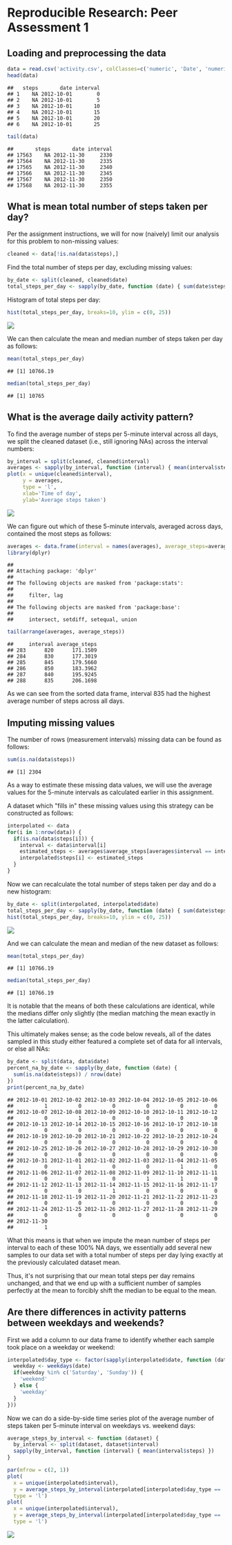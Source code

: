 # Reproducible Research: Peer Assessment 1


## Loading and preprocessing the data


```r
data = read.csv('activity.csv', colClasses=c('numeric', 'Date', 'numeric'))
head(data)
```

```
##   steps       date interval
## 1    NA 2012-10-01        0
## 2    NA 2012-10-01        5
## 3    NA 2012-10-01       10
## 4    NA 2012-10-01       15
## 5    NA 2012-10-01       20
## 6    NA 2012-10-01       25
```

```r
tail(data)
```

```
##       steps       date interval
## 17563    NA 2012-11-30     2330
## 17564    NA 2012-11-30     2335
## 17565    NA 2012-11-30     2340
## 17566    NA 2012-11-30     2345
## 17567    NA 2012-11-30     2350
## 17568    NA 2012-11-30     2355
```


## What is mean total number of steps taken per day?

Per the assignment instructions, we will for now (naively) limit our analysis for this
problem to non-missing values:


```r
cleaned <- data[!is.na(data$steps),]
```

Find the total number of steps per day, excluding missing values:


```r
by_date <- split(cleaned, cleaned$date)
total_steps_per_day <- sapply(by_date, function (date) { sum(date$steps) })
```

Histogram of total steps per day:


```r
hist(total_steps_per_day, breaks=10, ylim = c(0, 25))
```

![](PA1_template_files/figure-html/unnamed-chunk-4-1.png) 

We can then calculate the mean and median number of steps taken per day as follows:


```r
mean(total_steps_per_day)
```

```
## [1] 10766.19
```

```r
median(total_steps_per_day)
```

```
## [1] 10765
```


## What is the average daily activity pattern?

To find the average number of steps per 5-minute interval across all days, we split the
cleaned dataset (i.e., still ignoring NAs) across the interval numbers:


```r
by_interval = split(cleaned, cleaned$interval)
averages <- sapply(by_interval, function (interval) { mean(interval$steps) })
plot(x = unique(cleaned$interval),
     y = averages,
     type = 'l',
     xlab='Time of day',
     ylab='Average steps taken')
```

![](PA1_template_files/figure-html/unnamed-chunk-6-1.png) 

We can figure out which of these 5-minute intervals, averaged across days, contained the
most steps as follows:


```r
averages <- data.frame(interval = names(averages), average_steps=averages)
library(dplyr)
```

```
## 
## Attaching package: 'dplyr'
## 
## The following objects are masked from 'package:stats':
## 
##     filter, lag
## 
## The following objects are masked from 'package:base':
## 
##     intersect, setdiff, setequal, union
```

```r
tail(arrange(averages, average_steps))
```

```
##     interval average_steps
## 283      820      171.1509
## 284      830      177.3019
## 285      845      179.5660
## 286      850      183.3962
## 287      840      195.9245
## 288      835      206.1698
```

As we can see from the sorted data frame, interval 835 had the highest average number of
steps across all days.


## Imputing missing values

The number of rows (measurement intervals) missing data can be found as follows:


```r
sum(is.na(data$steps))
```

```
## [1] 2304
```

As a way to estimate these missing data values, we will use the average values for the
5-minute intervals as calculated earlier in this assignment.

A dataset which "fills in" these missing values using this strategy can be constructed as
follows:


```r
interpolated <- data
for(i in 1:nrow(data)) {
  if(is.na(data$steps[i])) {
    interval <- data$interval[i]
    estimated_steps <- averages$average_steps[averages$interval == interval]
    interpolated$steps[i] <- estimated_steps
  }
}
```

Now we can recalculate the total number of steps taken per day and do a new histogram:


```r
by_date <- split(interpolated, interpolated$date)
total_steps_per_day <- sapply(by_date, function (date) { sum(date$steps) })
hist(total_steps_per_day, breaks=10, ylim = c(0, 25))
```

![](PA1_template_files/figure-html/unnamed-chunk-10-1.png) 

And we can calculate the mean and median of the new dataset as follows:


```r
mean(total_steps_per_day)
```

```
## [1] 10766.19
```

```r
median(total_steps_per_day)
```

```
## [1] 10766.19
```

It is notable that the means of both these calculations are identical, while the medians
differ only slightly (the median matching the mean exactly in the latter calculation).

This ultimately makes sense; as the code below reveals, all of the dates sampled in this
study either featured a complete set of data for all intervals, or else all NAs:


```r
by_date <- split(data, data$date)
percent_na_by_date <- sapply(by_date, function (date) {
  sum(is.na(date$steps)) / nrow(date)
})
print(percent_na_by_date)
```

```
## 2012-10-01 2012-10-02 2012-10-03 2012-10-04 2012-10-05 2012-10-06 
##          1          0          0          0          0          0 
## 2012-10-07 2012-10-08 2012-10-09 2012-10-10 2012-10-11 2012-10-12 
##          0          1          0          0          0          0 
## 2012-10-13 2012-10-14 2012-10-15 2012-10-16 2012-10-17 2012-10-18 
##          0          0          0          0          0          0 
## 2012-10-19 2012-10-20 2012-10-21 2012-10-22 2012-10-23 2012-10-24 
##          0          0          0          0          0          0 
## 2012-10-25 2012-10-26 2012-10-27 2012-10-28 2012-10-29 2012-10-30 
##          0          0          0          0          0          0 
## 2012-10-31 2012-11-01 2012-11-02 2012-11-03 2012-11-04 2012-11-05 
##          0          1          0          0          1          0 
## 2012-11-06 2012-11-07 2012-11-08 2012-11-09 2012-11-10 2012-11-11 
##          0          0          0          1          1          0 
## 2012-11-12 2012-11-13 2012-11-14 2012-11-15 2012-11-16 2012-11-17 
##          0          0          1          0          0          0 
## 2012-11-18 2012-11-19 2012-11-20 2012-11-21 2012-11-22 2012-11-23 
##          0          0          0          0          0          0 
## 2012-11-24 2012-11-25 2012-11-26 2012-11-27 2012-11-28 2012-11-29 
##          0          0          0          0          0          0 
## 2012-11-30 
##          1
```

What this means is that when we impute the mean number of steps per interval to each of
these 100% NA days, we essentially add several new samples to our data set with a total
number of steps per day lying exactly at the previously calculated dataset mean.

Thus, it's not surprising that our mean total steps per day remains unchanged, and that
we end up with a sufficient number of samples perfectly at the mean to forcibly shift
the median to be equal to the mean.


## Are there differences in activity patterns between weekdays and weekends?

First we add a column to our data frame to identify whether each sample took place on a
weekday or weekend:


```r
interpolated$day_type <- factor(sapply(interpolated$date, function (date) {
  weekday <- weekdays(date)
  if(weekday %in% c('Saturday', 'Sunday')) {
    'weekend'
  } else {
    'weekday'
  }
}))
```


Now we can do a side-by-side time series plot of the average number of steps taken per 5-minute interval on weekdays vs. weekend days:


```r
average_steps_by_interval <- function (dataset) {
  by_interval <- split(dataset, dataset$interval)
  sapply(by_interval, function (interval) { mean(interval$steps) })
}

par(mfrow = c(2, 1))
plot(
  x = unique(interpolated$interval),
  y = average_steps_by_interval(interpolated[interpolated$day_type == 'weekday',]),
  type = 'l')
plot(
  x = unique(interpolated$interval),
  y = average_steps_by_interval(interpolated[interpolated$day_type == 'weekday',]),
  type = 'l')
```

![](PA1_template_files/figure-html/unnamed-chunk-14-1.png) 
